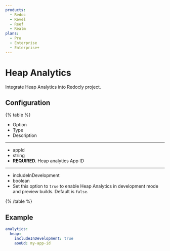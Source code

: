 ```yaml
---
products:
  - Redoc
  - Revel
  - Reef
  - Realm
plans:
  - Pro
  - Enterprise
  - Enterprise+
---
```

# Heap Analytics

Integrate Heap Analytics into Redocly project.

## Configuration

{% table %}

- Option
- Type
- Description

---

- appId
- string
- **REQUIRED.** Heap analytics App ID

---

- includeInDevelopment
- boolean
- Set this option to `true` to enable Heap Analytics in development mode and preview builds. Default is `false`.

{% /table %}

## Example

```yaml
analytics:
  heap:
    includeInDevelopment: true
    aooUd: my-app-id
```
